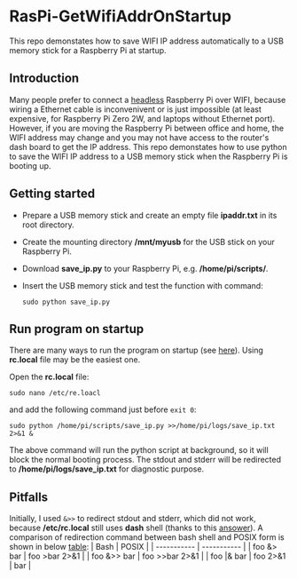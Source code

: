 # RasPi-GetWifiAddrOnStartup
This repo demonstates how to save WIFI IP address automatically to a USB memory stick for a Raspberry Pi at startup.
## Introduction
Many people prefer to connect a [headless](https://www.raspberrypi.com/documentation/computers/configuration.html#setting-up-a-headless-raspberry-pi) Raspberry Pi over WIFI, because wiring a Ethernet cable is inconvenivent or is just impossible (at least expensive, for Raspberry Pi Zero 2W, and laptops without Ethernet port). However, if you are moving the Raspberry Pi between office and home, the WIFI address may change and you may not have access to the router's dash board to get the IP address. This repo demonstates how to use python to save the WIFI IP address to a USB memory stick when the Raspberry Pi is booting up.
## Getting started
- Prepare a USB memory stick and create an empty file **ipaddr.txt** in its root directory.
- Create the mounting directory **/mnt/myusb** for the USB stick on your Raspberry Pi.
- Download **save_ip.py** to your Raspberry Pi, e.g. **/home/pi/scripts/**.
- Insert the USB memory stick and test the function with command:
  
  `sudo python save_ip.py`
## Run program on startup
There are many ways to run the program on startup (see [here](https://www.dexterindustries.com/howto/run-a-program-on-your-raspberry-pi-at-startup/)). Using **rc.local** file may be the easiest one.

Open the **rc.local** file:
  
  `sudo nano /etc/re.loacl`

  and add the following command just before `exit 0`:

  `sudo python /home/pi/scripts/save_ip.py >>/home/pi/logs/save_ip.txt 2>&1 &`

  The above command will run the python script at background, so it will block the normal booting process. The stdout and stderr will be redirected to **/home/pi/logs/save_ip.txt** for diagnostic purpose.
  ## Pitfalls
  Initially, I used `&>>` to redirect stdout and stderr, which did not work, because **/etc/rc.local** still uses **dash** shell (thanks to this [ansower](https://askubuntu.com/questions/937944/redirecting-output-in-rc-local-not-working)). A comparison of redirection command between bash shell and POSIX form is shown in below [table](https://askubuntu.com/questions/420981/how-do-i-save-terminal-output-to-a-file):
  | Bash | POSIX |
| ----------- | ----------- |
| foo &> bar | foo >bar 2>&1 |
| foo &>> bar | foo >>bar 2>&1 |
| foo \|& bar | foo 2>&1 \| bar |